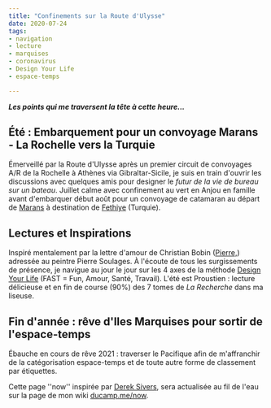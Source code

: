 ```yaml
---
title: "Confinements sur la Route d'Ulysse" 
date: 2020-07-24
tags:
- navigation
- lecture
- marquises
- coronavirus
- Design Your Life
- espace-temps

---
```

**_Les points qui me traversent la tête à cette heure..._**

## Été : Embarquement pour un convoyage Marans - La Rochelle vers la Turquie 

Émerveillé par la Route d'Ulysse après un premier circuit de convoyages A/R de la Rochelle à Athènes via Gibraltar-Sicile, je suis en train d'ouvrir les discussions avec quelques amis pour designer le  _futur de la vie de bureau sur un bateau_. Juillet calme avec confinement au vert en Anjou en famille avant d'embarquer début août pour un convoyage de catamaran au départ de [Marans](http://www.ville-marans.fr) à destination de [Fethiye](https://fr.wikipedia.org/wiki/Fethiye_(Muğla)) (Turquie).

## Lectures et Inspirations

Inspiré mentalement par la lettre d'amour de Christian Bobin ([Pierre,](https://www.babelio.com/livres/Bobin-Pierre/1157433)) adressée au peintre Pierre Soulages. À l'écoute de tous les surgissements de présence, je navigue au jour le jour sur les 4 axes de la méthode [Design Your Life](https://ducamp.me/DYL) (FAST = Fun, Amour, Santé, Travail). L'été est Proustien : lecture délicieuse et en fin de course (90%) des 7 tomes de _La Recherche_ dans ma liseuse.

## Fin d'année : rêve d'Iles Marquises pour sortir de l'espace-temps

Ébauche en cours de rêve 2021 : traverser le Pacifique afin de m'affranchir de la catégorisation espace-temps et de toute autre forme de classement par étiquettes.

Cette page ''now'' inspirée par [Derek Sivers](https://ducamp.me/maintenant), sera actualisée au fil de l'eau sur la page de mon wiki [ducamp.me/now](https://ducamp.me/now).
